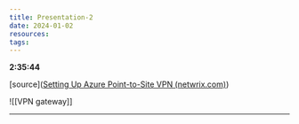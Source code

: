 ```yaml
---
title: Presentation-2
date: 2024-01-02
resources: 
tags:
---
```


**2:35:44**

[source]([Setting Up Azure Point-to-Site VPN (netwrix.com)](https://blog.netwrix.com/2022/11/14/how-to-set-up-azure-point-to-site-vpn/))

![[VPN gateway]]

---